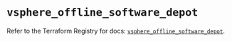 # `vsphere_offline_software_depot`

Refer to the Terraform Registry for docs: [`vsphere_offline_software_depot`](https://registry.terraform.io/providers/vmware/vsphere/2.14.1/docs/resources/offline_software_depot).
